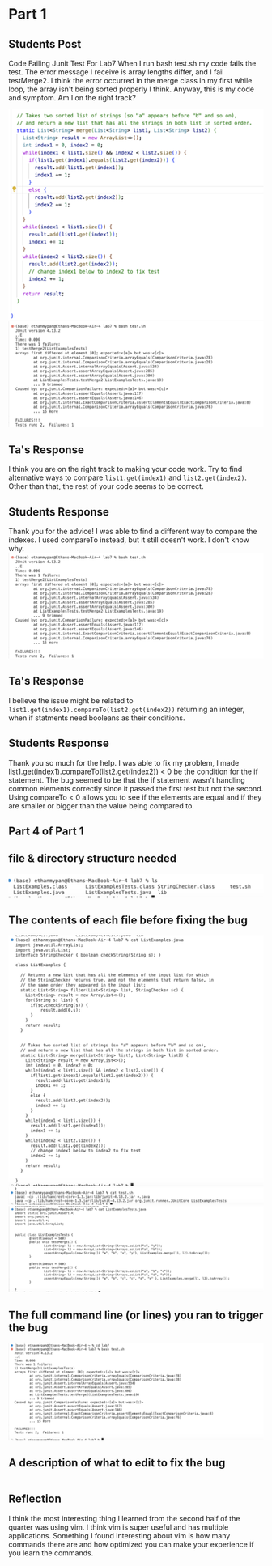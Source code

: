 # Part 1
## Students Post
Code Failing Junit Test For Lab7
When I run bash test.sh my code fails the test. The error message I receive is array lengths differ, and I fail testMerge2. I think the error occurred in the merge class in my first while loop, the array isn't being sorted properly I think. Anyway, this is my code and symptom. Am I on the right track?


![Image](lab5StudentsCodeWithErrror.png)
![Image](lab5StudentsTerminal.png)

## Ta's Response
I think you are on the right track to making your code work. Try to find alternative ways to compare ```list1.get(index1)``` and ```list2.get(index2)```. Other than that, the rest of your code seems to be correct.

## Students Response
Thank you for the advice! I was able to find a different way to compare the indexes. I used compareTo instead, but it still doesn't work. I don't know why.
![Image](lab5StudentsTerminal.png)

## Ta's Response
I believe the issue might be related to ```list1.get(index1).compareTo(list2.get(index2))``` returning an integer, when if statments need booleans as their conditions.

## Students Response
Thank you so much for the help. I was able to fix my problem, I made list1.get(index1).compareTo(list2.get(index2)) < 0 be the condition for the if statement. The bug seemed to be that the if statement wasn't handling common elements correctly since it passed the first test but not the second. Using compareTo < 0 allows you to see if the elements are equal and if they are smaller or bigger than the value being compared to.

## Part 4 of Part 1
## file & directory structure needed

![Image](filesAndDirectoryStruct.png)
## The contents of each file before fixing the bug

![Image](listExampleCat.png)
![Image](bashTestFile.png)
![Image](junitTest.png)
## The full command line (or lines) you ran to trigger the bug

![Image](commandToTriggerBugs.png)

## A description of what to edit to fix the bug

``` All you have to do to fix the bug is change the .equals to .compareTo and then you have to make it < 0 inside the if statement. Go from this list1.get(index1).equals(list2.get(index2)) to list1.get(index1).compareTo(list2.get(index2))< 0
```
## Reflection
I think the most interesting thing I learned from the second half of the quarter was using vim. I think vim is super useful and has multiple applications. Something I found interesting about vim is how many commands there are and how optimized you can make your experience if you learn the commands.
